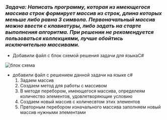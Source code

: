 ### *Задача: Написать программу, которая из имеющегося массива строк формирует массив из строк, длина которых меньше либо равна 3 символа. Первоначальный массив можно ввести с клавиатуры, либо задать на старте выполнения алгоритма. При решении не рекомендуется пользоваться коллекциями, лучше обойтись исключительно массивами.*
* Добавили файл с блок схемой решения задачи для языкаC#  

![блок схема](/%D0%B1%D0%BB%D0%BE%D0%BA%20%D1%81%D1%85%D0%B5%D0%BC%D0%B0.jpg)  


* добавили файл с решением данной задачи на языке с#
    1. Задаем массив
    2. Создаем метод для работы с массивом
    3. В методе перебором, имеющегося массива, определеям количество элементов, удовлетворяющие условию
    4. Создаем новый массив с количесвтом этих элементов
    5. Првторным перебором изначального массива заполняем новый массив нужными элементами 

